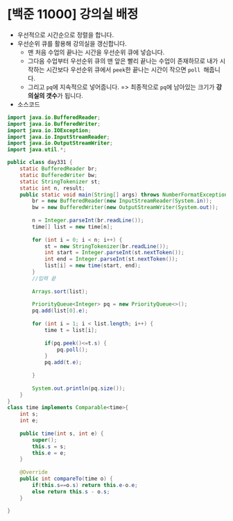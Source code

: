 # [백준 11000] 강의실 배정

- 우선적으로 시간순으로 정렬을 합니다.
- 우선순위 큐를 활용해 강의실을 갱신합니다.
  - 맨 처음 수업의 끝나는 시간을 우선순위 큐에 넣습니다.
  - 그다음 수업부터 우선순위 큐의 맨 앞은 빨리 끝나는 수업이 존재하므로 내가 시작하는 시간보다 우선순위 큐에서 `peek`한 끝나는 시간이 작으면 `poll `해줍니다.
  - 그리고 `pq`에 지속적으로 넣어줍니다. => 최종적으로 `pq`에 남아있는 크기가 **강의실의 갯수**가 됩니다.
- 소스코드

```java
import java.io.BufferedReader;
import java.io.BufferedWriter;
import java.io.IOException;
import java.io.InputStreamReader;
import java.io.OutputStreamWriter;
import java.util.*;

public class day331 {
	static BufferedReader br;
	static BufferedWriter bw;
	static StringTokenizer st;
	static int n, result;
	public static void main(String[] args) throws NumberFormatException, IOException {
		br = new BufferedReader(new InputStreamReader(System.in));
		bw = new BufferedWriter(new OutputStreamWriter(System.out));
		
		n = Integer.parseInt(br.readLine());
		time[] list = new time[n];
		
		for (int i = 0; i < n; i++) {
			st = new StringTokenizer(br.readLine());
			int start = Integer.parseInt(st.nextToken());
			int end = Integer.parseInt(st.nextToken());
			list[i] = new time(start, end);
		}
		//입력 끝
		
		Arrays.sort(list);
		
		PriorityQueue<Integer> pq = new PriorityQueue<>();
		pq.add(list[0].e);
		
		for (int i = 1; i < list.length; i++) {
			time t = list[i];
			
			if(pq.peek()<=t.s) {
				pq.poll();
			}
			pq.add(t.e);
			
		}
		
		System.out.println(pq.size());
	}
}
class time implements Comparable<time>{
	int s;
	int e;
	
	public time(int s, int e) {
		super();
		this.s = s;
		this.e = e;
	}
	
	@Override
	public int compareTo(time o) {
		if(this.s==o.s) return this.e-o.e;
		else return this.s - o.s;
	}

}
```

